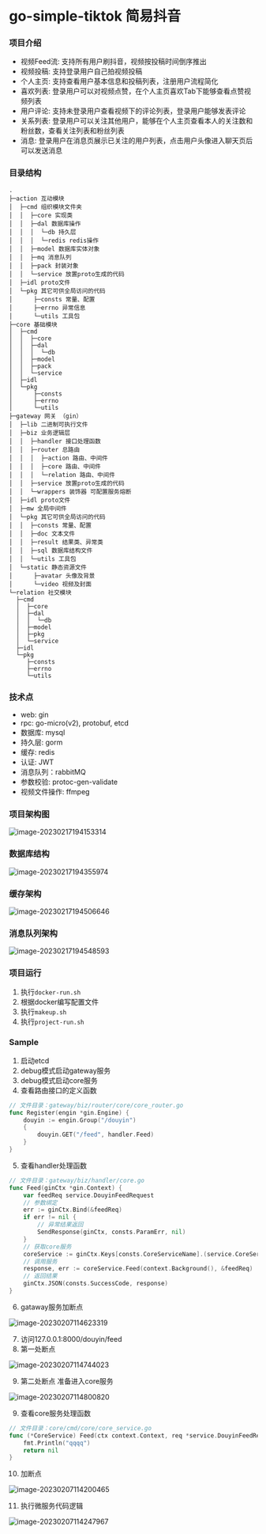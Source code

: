 # go-simple-tiktok 简易抖音

### 项目介绍

- 视频Feed流: 支持所有用户刷抖音，视频按投稿时间倒序推出
- 视频投稿: 支持登录用户自己拍视频投稿
- 个人主页: 支持查看用户基本信息和投稿列表，注册用户流程简化
- 喜欢列表: 登录用户可以对视频点赞，在个人主页喜欢Tab下能够查看点赞视频列表
- 用户评论: 支持未登录用户查看视频下的评论列表，登录用户能够发表评论
- 关系列表: 登录用户可以关注其他用户，能够在个人主页查看本人的关注数和粉丝数，查看关注列表和粉丝列表
- 消息: 登录用户在消息页展示已关注的用户列表，点击用户头像进入聊天页后可以发送消息

### 目录结构
```
.
├─action 互动模块
│  ├─cmd 组织模块文件夹
│  │  ├─core 实现类
│  │  ├─dal 数据库操作
│  │  │  └─db 持久层
│  │  │  └─redis redis操作
│  │  ├─model 数据库实体对象
│  │  ├─mq 消息队列
│  │  ├─pack 封装对象
│  │  └─service 放置proto生成的代码
│  ├─idl proto文件
│  └─pkg 其它可供全局访问的代码
│      ├─consts 常量、配置
│      ├─errno 异常信息
│      └─utils 工具包
├─core 基础模块
│  ├─cmd
│  │  ├─core
│  │  ├─dal
│  │  │  └─db
│  │  ├─model
│  │  ├─pack
│  │  └─service
│  ├─idl
│  └─pkg
│      ├─consts
│      ├─errno
│      └─utils
├─gateway 网关 （gin）
│  ├─lib 二进制可执行文件
│  ├─biz 业务逻辑层
│  │  ├─handler 接口处理函数
│  │  ├─router 总路由
│  │  │  ├─action 路由、中间件
│  │  │  ├─core 路由、中间件
│  │  │  └─relation 路由、中间件
│  │  ├─service 放置proto生成的代码
│  │  └─wrappers 装饰器 可配置服务熔断
│  ├─idl proto文件
│  ├─mw 全局中间件
│  └─pkg 其它可供全局访问的代码
│  │  ├─consts 常量、配置
│  │  ├─doc 文本文件
│  │  ├─result 结果类、异常类
│  │  ├─sql 数据库结构文件
│  │  └─utils 工具包
│  └─static 静态资源文件
│      ├─avatar 头像及背景
│      └─video 视频及封面
└─relation 社交模块
  ├─cmd
  │  ├─core
  │  ├─dal
  │  │  └─db
  │  ├─model
  │  ├─pkg
  │  └─service
  ├─idl
  └─pkg
     ├─consts
     ├─errno
     └─utils
```

### 技术点

- web: gin
- rpc: go-micro(v2), protobuf, etcd
- 数据库: mysql
- 持久层: gorm
- 缓存: redis
- 认证: JWT
- 消息队列：rabbitMQ
- 参数校验: protoc-gen-validate
- 视频文件操作: ffmpeg

### 项目架构图

![image-20230217194153314](https://sinre.oss-cn-beijing.aliyuncs.com/picgo/image-20230217194153314.png)

### 数据库结构

![image-20230217194355974](https://sinre.oss-cn-beijing.aliyuncs.com/picgo/image-20230217194355974.png)

### 缓存架构

![image-20230217194506646](https://sinre.oss-cn-beijing.aliyuncs.com/picgo/image-20230217194506646.png)

### 消息队列架构

![image-20230217194548593](https://sinre.oss-cn-beijing.aliyuncs.com/picgo/image-20230217194548593.png)

### 项目运行
1. 执行`docker-run.sh`
2. 根据docker编写配置文件
3. 执行`makeup.sh`
4. 执行`project-run.sh`

### Sample

1. 启动etcd
2. debug模式启动gateway服务
3. debug模式启动core服务
4. 查看路由接口的定义函数

``` go
// 文件目录：gateway/biz/router/core/core_router.go
func Register(engin *gin.Engine) {
	douyin := engin.Group("/douyin")
	{
		douyin.GET("/feed", handler.Feed)
	}
}
```

5. 查看handler处理函数

``` go
// 文件目录：gateway/biz/handler/core.go
func Feed(ginCtx *gin.Context) {
	var feedReq service.DouyinFeedRequest
	// 参数绑定
	err := ginCtx.Bind(&feedReq)
	if err != nil {
		// 异常结果返回
		SendResponse(ginCtx, consts.ParamErr, nil)
	}
	// 获取core服务
	coreService := ginCtx.Keys[consts.CoreServiceName].(service.CoreService)
	// 调用服务
	response, err := coreService.Feed(context.Background(), &feedReq)
	// 返回结果
	ginCtx.JSON(consts.SuccessCode, response)
}
```

6. gataway服务加断点

![image-20230207114623319](https://sinre.oss-cn-beijing.aliyuncs.com/picgo/image-20230207114623319.png)

7. 访问127.0.0.1:8000/douyin/feed
8. 第一处断点

![image-20230207114744023](https://sinre.oss-cn-beijing.aliyuncs.com/picgo/image-20230207114744023.png)

9. 第二处断点 准备进入core服务

![image-20230207114800820](https://sinre.oss-cn-beijing.aliyuncs.com/picgo/image-20230207114800820.png)

9. 查看core服务处理函数

``` go
// 文件目录：core/cmd/core/core_service.go
func (*CoreService) Feed(ctx context.Context, req *service.DouyinFeedRequest, resp *service.DouyinFeedResponse) error {
	fmt.Println("qqqq")
	return nil
}
```

10. 加断点

![image-20230207114200465](https://sinre.oss-cn-beijing.aliyuncs.com/picgo/image-20230207114200465.png)

11. 执行微服务代码逻辑

![image-20230207114247967](https://sinre.oss-cn-beijing.aliyuncs.com/picgo/image-20230207114247967.png)
